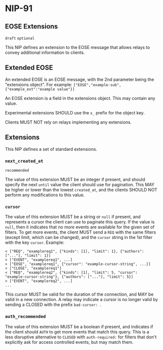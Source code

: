 NIP-91
======

EOSE Extensions
---------------

`draft` `optional`

This NIP defines an extension to the EOSE message that allows relays to convey additional information to clients.

## Extended EOSE

An extended EOSE is an EOSE message, with the 2nd parameter being the "extensions object". For example: `["EOSE","example-sub",{"example_ext":"example value"}]`

An EOSE extension is a field in the extensions object. This may contain any value.

Experimental extensions SHOULD use the `x_` prefix for the object key.

Clients MUST NOT rely on relays implementing any extensions.

## Extensions

This NIP defines a set of standard extensions.

### `next_created_at`
`recommended`

The value of this extension MUST be an integer if present, and should specify the next `until` value the client should use for pagination.
This MAY be higher or lower than the lowest `created_at`, and the clients SHOULD NOT perform any modifications to this value.

### `cursor`

The value of this extension MUST be a string or `null` if present, and represents a cursor the client can use to paginate this query.
If the value is `null`, then it indicates that no more events are available for the given set of filters.
To get more events, the client MUST send a `REQ` with the same filters (except limit, which can be changed), and the `cursor` string
in the 1st filter with the key `cursor`. Example:
```jsonc
< ["REQ", "examplereq1", {"kinds": [1], "limit": 1}, {"authors": ["..."], "limit": 1}]
> ["EVENT", "examplereq1", ...]
> ["EOSE", "examplereq1", {"cursor": "example-cursor-string", ...}]
< ["CLOSE", "examplereq1"]
< ["REQ", "examplereq2", {"kinds": [1], "limit": 5, "cursor": "example-cursor-string"}, {"authors": ["..."], "limit": 5}]
> ["EVENT", "examplereq2", ...]
...
```

This cursor MUST be valid for the duration of the connection, and MAY be valid in a new connection. A relay may indicate a cursor is no longer valid
by sending a CLOSED with the prefix `bad-cursor: `.

### `auth_recommended`

The value of this extension MUST be a boolean if present, and indicates if the client should `AUTH` to get more events that match this query.
This is a less disruptive alternative to `CLOSED` with `auth-required:` for filters that don't explicitly ask for access controlled events,
but may match them.
